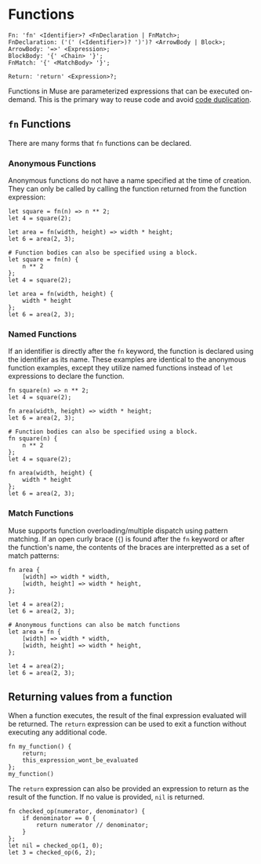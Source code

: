 # Functions

```musebnf
Fn: 'fn' <Identifier>? <FnDeclaration | FnMatch>;
FnDeclaration: ('(' (<Identifier>)? ')')? <ArrowBody | Block>;
ArrowBody: '=>' <Expression>;
BlockBody: '{' <Chain> '}';
FnMatch: '{' <MatchBody> '}';

Return: 'return' <Expression>?;
```

Functions in Muse are parameterized expressions that can be executed on-demand.
This is the primary way to reuse code and avoid [code duplication][duplicate-code].

## `fn` Functions

There are many forms that `fn` functions can be declared.

### Anonymous Functions

Anonymous functions do not have a name specified at the time of creation. They
can only be called by calling the function returned from the function
expression:

```muse
let square = fn(n) => n ** 2;
let 4 = square(2);

let area = fn(width, height) => width * height;
let 6 = area(2, 3);

# Function bodies can also be specified using a block.
let square = fn(n) {
    n ** 2
};
let 4 = square(2);

let area = fn(width, height) {
    width * height
};
let 6 = area(2, 3);
```

### Named Functions

If an identifier is directly after the `fn` keyword, the function is declared
using the identifier as its name. These examples are identical to the anonymous
function examples, except they utilize named functions instead of `let`
expressions to declare the function.

```muse
fn square(n) => n ** 2;
let 4 = square(2);

fn area(width, height) => width * height;
let 6 = area(2, 3);

# Function bodies can also be specified using a block.
fn square(n) {
    n ** 2
};
let 4 = square(2);

fn area(width, height) {
    width * height
};
let 6 = area(2, 3);
```

### Match Functions

Muse supports function overloading/multiple dispatch using pattern matching. If
an open curly brace (`{`) is found after the `fn` keyword or after the
function's name, the contents of the braces are interpretted as a set of match
patterns:

```muse
fn area {
    [width] => width * width,
    [width, height] => width * height,
};

let 4 = area(2);
let 6 = area(2, 3);

# Anonymous functions can also be match functions
let area = fn {
    [width] => width * width,
    [width, height] => width * height,
};

let 4 = area(2);
let 6 = area(2, 3);
```

## Returning values from a function

When a function executes, the result of the final expression evaluated will be
returned. The `return` expression can be used to exit a function without
executing any additional code.

```muse
fn my_function() {
    return;
    this_expression_wont_be_evaluated
};
my_function()
```

The `return` expression can also be provided an expression to return as the
result of the function. If no value is provided, `nil` is returned.

```muse
fn checked_op(numerator, denominator) {
    if denominator == 0 {
        return numerator // denominator;
    }
};
let nil = checked_op(1, 0);
let 3 = checked_op(6, 2);
```

[duplicate-code]: https://en.wikipedia.org/wiki/Duplicate_code
